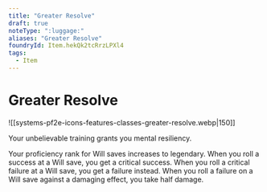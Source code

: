 ```yaml
---
title: "Greater Resolve"
draft: true
noteType: ":luggage:"
aliases: "Greater Resolve"
foundryId: Item.hekQk2tcRrzLPXl4
tags:
  - Item
---
```


# Greater Resolve
![[systems-pf2e-icons-features-classes-greater-resolve.webp|150]]

Your unbelievable training grants you mental resiliency.

Your proficiency rank for Will saves increases to legendary. When you roll a success at a Will save, you get a critical success. When you roll a critical failure at a Will save, you get a failure instead. When you roll a failure on a Will save against a damaging effect, you take half damage.
